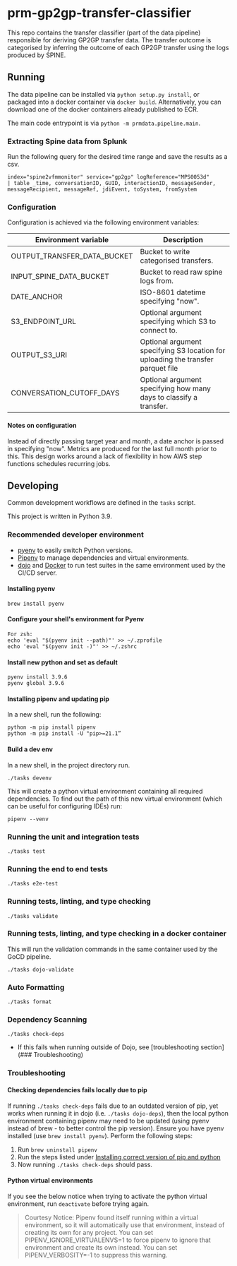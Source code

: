 # prm-gp2gp-transfer-classifier

This repo contains the transfer classifier (part of the data pipeline) responsible for deriving GP2GP transfer data.
The transfer outcome is categorised by inferring the outcome of each GP2GP transfer using the logs produced by SPINE.

## Running

The data pipeline can be installed via `python setup.py install`, or packaged into a docker container via `docker build`.
Alternatively, you can download one of the docker containers already published to ECR.

The main code entrypoint is via `python -m prmdata.pipeline.main`.

### Extracting Spine data from Splunk

Run the following query for the desired time range and save the results as a csv.

```
index="spine2vfmmonitor" service="gp2gp" logReference="MPS0053d"
| table _time, conversationID, GUID, interactionID, messageSender, messageRecipient, messageRef, jdiEvent, toSystem, fromSystem
```

### Configuration

Configuration is achieved via the following environment variables:


| Environment variable         | Description                                                       | 
| ---------------------------- | ----------------------------------------------------------------- |
| OUTPUT_TRANSFER_DATA_BUCKET  | Bucket to write categorised transfers.                            |
| INPUT_SPINE_DATA_BUCKET      | Bucket to read raw spine logs from.                               |
| DATE_ANCHOR                  | ISO-8601 datetime specifying "now".                               |
| S3_ENDPOINT_URL              | Optional argument specifying which S3 to connect to.              |
| OUTPUT_S3_URI                | Optional argument specifying S3 location for uploading the transfer parquet file|
| CONVERSATION_CUTOFF_DAYS     | Optional argument specifying how many days to classify a transfer.|

#### Notes on configuration
Instead of directly passing target year and month, a date anchor is passed in specifying "now".
Metrics are produced for the last full month prior to this.
This design works around a lack of flexibility in how AWS step functions schedules recurring jobs.

## Developing

Common development workflows are defined in the `tasks` script.

This project is written in Python 3.9.

### Recommended developer environment

- [pyenv](https://github.com/pyenv/pyenv) to easily switch Python versions.
- [Pipenv](https://pypi.org/project/pipenv/) to manage dependencies and virtual environments.
- [dojo](https://github.com/kudulab/dojo) and [Docker](https://www.docker.com/get-started)
  to run test suites in the same environment used by the CI/CD server.

#### Installing pyenv
```
brew install pyenv
```

#### Configure your shell's environment for Pyenv

```
For zsh:
echo 'eval "$(pyenv init --path)"' >> ~/.zprofile
echo 'eval "$(pyenv init -)"' >> ~/.zshrc
```

#### Install new python and set as default

```
pyenv install 3.9.6
pyenv global 3.9.6
```

#### Installing pipenv and updating pip

In a new shell, run the following:
```
python -m pip install pipenv
python -m pip install -U "pip>=21.1”
```

#### Build a dev env

In a new shell, in the project directory run.

```
./tasks devenv
```

This will create a python virtual environment containing all required dependencies.
To find out the path of this new virtual environment (which can be useful for configuring IDEs) run:
```
pipenv --venv
```

### Running the unit and integration tests

`./tasks test`

### Running the end to end tests

`./tasks e2e-test`

### Running tests, linting, and type checking

`./tasks validate`

### Running tests, linting, and type checking in a docker container

This will run the validation commands in the same container used by the GoCD pipeline.

`./tasks dojo-validate`

### Auto Formatting

`./tasks format`

### Dependency Scanning

`./tasks check-deps`

- If this fails when running outside of Dojo, see [troubleshooting section](### Troubleshooting)


### Troubleshooting

#### Checking dependencies fails locally due to pip

If running `./tasks check-deps` fails due to an outdated version of pip, yet works when running it in dojo (i.e. `./tasks dojo-deps`), then the local python environment containing pipenv may need to be updated (using pyenv instead of brew - to better control the pip version).
Ensure you have pyenv installed (use `brew install pyenv`).
Perform the following steps:

1. Run `brew uninstall pipenv`
2. Run the steps listed under [Installing correct version of pip and python](#installing-correct-version-of-pip-and-python)
3. Now running `./tasks check-deps` should pass.

#### Python virtual environments

If you see the below notice when trying to activate the python virtual environment, run `deactivate` before trying again.

> Courtesy Notice: Pipenv found itself running within a virtual environment, so it will automatically use that environment, instead of creating its own for any project. You can set PIPENV_IGNORE_VIRTUALENVS=1 to force pipenv to ignore that environment and create its own instead. You can set PIPENV_VERBOSITY=-1 to suppress this warning.
